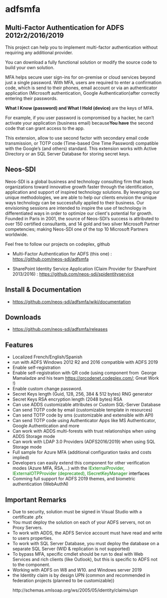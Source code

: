 # adfsmfa
<h2><strong>Multi-Factor Authentication for ADFS 2012r2/2016/2019</strong></h2>
<p>This project can help you to implement multi-factor authentication without requiring any additional provider.</p>
<p>You can download a fully functional solution or modify the source code to build your own solution.</p>
<p>MFA helps secure user sign-ins for on-premise or cloud services beyond just a single password. With MFA, users are required to enter a confirmation code, which is send to their phones, email account or via an authenticator application (Microsoft authentication, Google Authentication)after correctly entering their passwords.</p>
<p><strong>What I Know (password) and What I Hold (device) </strong>are the keys of MFA.</p>
<p>For example, if you user password is compromised by a hacker, he can’t activate your application (business email) because<strong>You have</strong> the second code that can grant access to the app.</p>
<p>This extension, allow to use second factor with secondary email code transmission, or TOTP code (Time-based One Time Password) compatible with the Google’s (and others) standard. This extension works with Active Directory or an SQL Server Database for storing secret keys.</p>
<h2>Neos-SDI</h2>
<p align="left">Neos-SDI is a global business and technology consulting firm that leads organizations toward innovative growth faster through the identification, application and support of inspired technology solutions. By leveraging our unique methodologies, we are able to help our clients envision the unique ways technology can be successfully applied to their business. Our envisioning sessions are intended to inspire the use of technology in differentiated ways in order to optimize our client's potential for growth. Founded in Paris in 2001, the source of Neos-SDI’s success is attributed to over 150 certified consultants, and 14 gold and two silver Microsoft Partner competencies; making Neos-SDI one of the top 10 Microsoft Partners worldwide.</p>
<p align="left">Feel free to follow our projects on codeplex, github</p>
<ul>
    <li>
        <p div align="left">Multi-Factor Authentication for ADFS (this one) : <a href="https://github.com/neos-sdi/adfsmfa/">https://github.com/neos-sdi/adfsmfa</a> </p>
    </li>
    <li>
        <p align="left">SharePoint Identity Service Application (Claim Provider for SharePoint 2013/2016) : <a href="https://github.com/neos-sdi/spidentityservice/">https://github.com/neos-sdi/spidentityservice</a></p>
    </li>
</ul>
<h2>Install & Documentation</h2>
<ul>
    <li>
        <p><a href="https://github.com/neos-sdi/adfsmfa/wiki/Doc2">https://github.com/neos-sdi/adfsmfa/wiki/documentation</a></p>
    </li>
</ul>
<h2>Downloads</h2>
<ul>
    <li>
        <p><a href="https://github.com/neos-sdi/adfsmfa/releases">https://github.com/neos-sdi/adfsmfa/releases</a></p>
    </li>
</ul>
<h2>Features</h2>
<ul>
    <li>Localized French/English/Spanish</li>
    <li>run with ADFS Windows 2012 R2 and 2016 compatible with ADFS 2019</li>
    <li>Enable self-registration </li>
    <li>Enable self-registration with QR code (using component from&nbsp; George Mamaladze and his team <a href="https://qrcodenet.codeplex.com/">https://qrcodenet.codeplex.com/</a>; Great Work !)</li>
    <li>Enable custom change password. </li>
    <li>Secret Keys length (Guid, 128, 256, 384 &amp; 512 bytes) RNG generator</li>
    <li>Secret Keys RSA encryption length (2048 bytes) RSA</li>
    <li>Can use ADDS customizable attributes or Custom SQL-Server Database </li>
    <li>Can send TOTP code by email (customizable template in resources) </li>
    <li>Can send TOTP code by sms (customizable and extensible with API) </li>
    <li>Can send TOTP code using Authenticator Apps like MS Authenticator, Google Authentication and more</li>
    <li>Can work with ADDS multi-forests with trust relationships when using ADDS Storage mode</li>
    <li>Can work with LDAP 3.0 Providers (ADFS2016/2019) when using SQL Storage mode</li>
    <li>Full sample for Azure MFA (additional configuration tasks and costs implied) </li>
    <li>Developers can easily extend this component for other verification modes (Azure MFA, RSA,…) with the <font color="#008000">IExternalProvider, IExternalOTPProvider (deprecated), ISecretKeyManager</font><font color="#000000"> interfaces</font></li>
    <li>Comming full support for ADFS 2019 themes, and biometric authentication (WebAuthN)</li>
</ul>
<h2>Important Remarks</h2>
<ul>
    <li>Due to security, solution must be signed in Visual Studio with a certificate .pfx</li>
    <li>You must deploy the solution on each of your ADFS servers, not on Proxy Servers.</li>
    <li>To work with ADDS, the ADFS Service account must have read and write to users properties.</li>
    <li>To work with SQL Server Database, you must deploy the database on a separate SQL Server (WID &amp; replication is not supported)</li>
    <li>To bypass MFA, specific cmdlet should be run to deal with Web Services and rich clients (like Outlook), but this is specific to ADFS not to the component.</li>
    <li>Working with ADFS on W8 and W10. and Windows server 2019</li>
    <li>the Identity claim is by design UPN (common and recommended in federation projects (planned to be customizable))<p>http://schemas.xmlsoap.org/ws/2005/05/identity/claims/upn</p></li>
</ul>
</div><div class="ClearBoth"></div>
